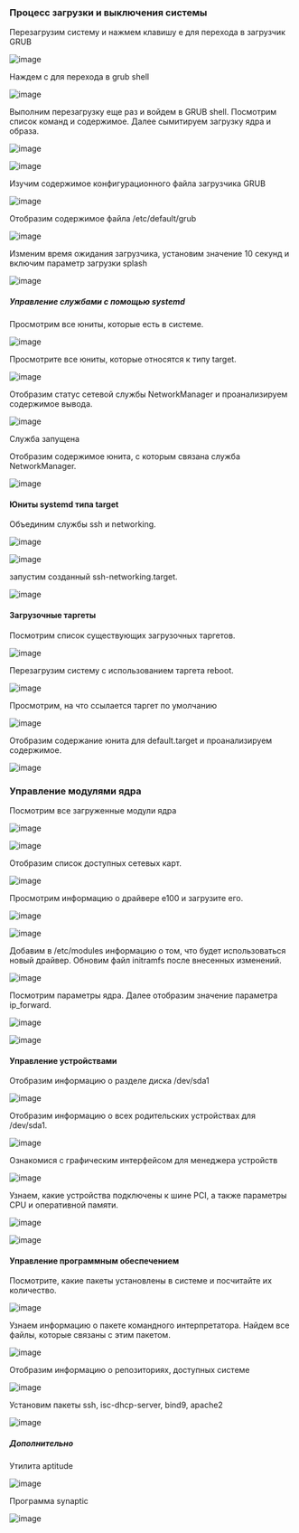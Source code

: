 ### Процесс загрузки и выключения системы

Перезагрузим систему и нажмем клавишу e для перехода в загрузчик GRUB

![image](https://github.com/GlamorousCar/AOS-practices/assets/48102376/9bcf0cb3-2af6-4097-b398-04c1a51c3fdc)

Наждем c для перехода в grub shell

![image](https://github.com/GlamorousCar/AOS-practices/assets/48102376/9a9f2b46-c88f-46d8-9f5a-f3402ae7acb6)

Выполним перезагрузку еще раз и войдем в GRUB shell. Посмотрим список команд и содержимое. Далее сымитируем загрузку ядра и образа.

![image](https://github.com/GlamorousCar/AOS-practices/assets/48102376/69e5e803-ae68-4962-83c2-e97e6abfce71)

![image](https://github.com/GlamorousCar/AOS-practices/assets/48102376/6c4bd460-e234-42e8-b1d1-17dd86d2cdb6)

Изучим содержимое конфигурационного файла загрузчика GRUB

![image](https://github.com/GlamorousCar/AOS-practices/assets/48102376/6e0bfff9-a78b-4eb6-b8f2-63d4931de9b2)

Отобразим содержимое файла /etc/default/grub

![image](https://github.com/GlamorousCar/AOS-practices/assets/48102376/22aba34a-17a0-4f0b-acd5-766bf9dadcac)

Изменим время ожидания загрузчика, установим значение 10 секунд и включим параметр загрузки splash

![image](https://github.com/GlamorousCar/AOS-practices/assets/48102376/6a1cdd98-3d86-472d-baac-e5b5732c4e75)

##### Управление службами с помощью systemd

Просмотрим все юниты, которые есть в системе.

![image](https://github.com/GlamorousCar/AOS-practices/assets/48102376/b82bfd11-9b8c-45af-a335-ee9ff658211e)

Просмотрите все юниты, которые относятся к типу target.

![image](https://github.com/GlamorousCar/AOS-practices/assets/48102376/60037ac8-cb02-4ed3-ad05-048e2f28c874)

Отобразим статус сетевой службы NetworkManager и проанализируем содержимое вывода.

![image](https://github.com/GlamorousCar/AOS-practices/assets/48102376/acc83009-c7c2-49c1-8ed2-b9bffdc420db)

Служба запущена

Отобразим содержимое юнита, с которым связана служба NetworkManager.

![image](https://github.com/GlamorousCar/AOS-practices/assets/48102376/62cd3e06-8c95-4f02-8cfa-2bebb773bcca)

#### Юниты systemd типа target

Объединим службы ssh и networking.

![image](https://github.com/GlamorousCar/AOS-practices/assets/48102376/5f8b68bb-9ae2-414e-8197-114bcd8fb17c)

![image](https://github.com/GlamorousCar/AOS-practices/assets/48102376/fca5ddcd-0cad-4898-8574-64cf9ab8156a)

запустим созданный ssh-networking.target. 

![image](https://github.com/GlamorousCar/AOS-practices/assets/48102376/b2b19152-80b6-409a-b6a1-c1a76d0a3531)

#### Загрузочные таргеты

Посмотрим список существующих загрузочных таргетов.

![image](https://github.com/GlamorousCar/AOS-practices/assets/48102376/7467740a-4949-4ce9-b76f-9e14621690c1)

Перезагрузим систему с использованием таргета reboot.

![image](https://github.com/GlamorousCar/AOS-practices/assets/48102376/b6af7b18-8df6-4eee-b9f6-f957ccd1eee5)


Просмотрим, на что ссылается таргет по умолчанию

![image](https://github.com/GlamorousCar/AOS-practices/assets/48102376/14d5b7a1-5e62-428b-9326-089590522bbe)

Отобразим содержание юнита для default.target и проанализируем содержимое.

![image](https://github.com/GlamorousCar/AOS-practices/assets/48102376/dc68d117-da65-4a9d-888f-14176c030e21)

### Управление модулями ядра

Посмотрим все загруженные модули ядра

![image](https://github.com/GlamorousCar/AOS-practices/assets/48102376/0a5be2af-f835-4437-950a-13a35146a242)

![image](https://github.com/GlamorousCar/AOS-practices/assets/48102376/5d593003-0da3-4410-8baf-1345c0aed4ba)

Отобразим список доступных сетевых карт.

![image](https://github.com/GlamorousCar/AOS-practices/assets/48102376/7236fa62-514f-45b9-be81-07ef75f924f7)

Просмотрим информацию о драйвере e100 и загрузите его. 

![image](https://github.com/GlamorousCar/AOS-practices/assets/48102376/f0958f06-9a6a-4393-bc68-205f7a787ed3)

![image](https://github.com/GlamorousCar/AOS-practices/assets/48102376/03fda4b1-4c1d-4d6a-9601-41463a2596ab)

Добавим в /etc/modules информацию о том, что будет использоваться новый драйвер. Обновим файл initramfs после внесенных изменений.

![image](https://github.com/GlamorousCar/AOS-practices/assets/48102376/64fce826-ec24-43de-b1d2-e945a27b9534)

Посмотрим параметры ядра. Далее отобразим значение параметра ip_forward. 

![image](https://github.com/GlamorousCar/AOS-practices/assets/48102376/31944ca5-935a-42da-9585-366616c8d176)

![image](https://github.com/GlamorousCar/AOS-practices/assets/48102376/91761c1a-4023-4403-84c6-2c88c7f68e3c)

#### Управление устройствами

Отобразим информацию о разделе диска /dev/sda1

![image](https://github.com/GlamorousCar/AOS-practices/assets/48102376/5ba1ee8e-35e9-45c2-b219-b922fd03b52e)

Отобразим информацию о всех родительских устройствах для /dev/sda1.

![image](https://github.com/GlamorousCar/AOS-practices/assets/48102376/80d7730d-0f89-4b64-8adf-24596524e9a2)

Ознакомися с графическим интерфейсом для менеджера устройств

![image](https://github.com/GlamorousCar/AOS-practices/assets/48102376/4133f6d0-4f0c-4397-ae0e-f3fcb14a338c)

Узнаем, какие устройства подключены к шине PCI, а также параметры CPU и оперативной памяти.

![image](https://github.com/GlamorousCar/AOS-practices/assets/48102376/6125db91-ae06-4c4c-8ddc-4e5b61bd16ea)

![image](https://github.com/GlamorousCar/AOS-practices/assets/48102376/2f432840-1fb9-4e7f-9367-87096beacee4)

#### Управление программным обеспечением

Посмотрите, какие пакеты установлены в системе и посчитайте их количество.

![image](https://github.com/GlamorousCar/AOS-practices/assets/48102376/014778c7-c58a-4ff2-9246-eaac53e2b9db)

Узнаем информацию о пакете командного интерпретатора. Найдем все файлы, которые связаны с этим пакетом.

![image](https://github.com/GlamorousCar/AOS-practices/assets/48102376/09328dce-9024-43aa-929f-099cea04dcc9)

Отобразим информацию о репозиториях, доступных системе

![image](https://github.com/GlamorousCar/AOS-practices/assets/48102376/ee7293e2-4289-4102-8476-83357ed8d64b)

Установим пакеты ssh, isc-dhcp-server, bind9, apache2

![image](https://github.com/GlamorousCar/AOS-practices/assets/48102376/a17bfe23-d7eb-465b-94cc-87ee10b83208)

##### Дополнительно

Утилита aptitude

![image](https://github.com/GlamorousCar/AOS-practices/assets/48102376/2e1427f5-e666-4e5a-bd44-03a1757e5146)

Программа synaptic

![image](https://github.com/GlamorousCar/AOS-practices/assets/48102376/cd66511f-f49f-40ce-a021-cdd7fd70f00e)















